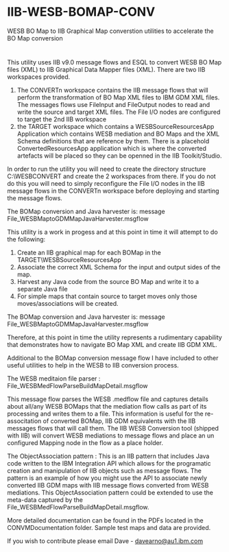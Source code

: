 # IIB-WESB-BOMAP-CONV
WESB BO Map to IIB Graphical Map converstion utilities to accelerate the BO Map conversion
#
This utility uses IIB v9.0 message flows and ESQL to convert WESB BO Map files (XML) to IIB Graphical Data Mapper files (XML).
There are two IIB workspaces provided.
1) The CONVERTn workspace contains the IIB message flows that will perform the transformation of BO Map XML files to IBM GDM XML files. The messages flows use FileInput and FileOutput nodes to read and write the source and target XML files.
The File I/O nodes are configured to target the 2nd IIB workspace
2) the TARGET workspace which contains a WESBSourceResourcesApp Application which contains WESB mediation and BO Maps and the XML Schema definitions that are reference by them. There is a placehold ConvertedResourcesApp application which is where the converted artefacts will be placed so they can be openned in the IIB Toolkit/Studio.

In order to run the utility you will need to create the directory structure C:\WESBCONVERT and create the 2 workspaces from there. If you do not do this you will need to simply reconfigure the File I/O nodes in the IIB message flows in the CONVERTn workspace before deploying and starting the message flows.

The BOMap conversion and Java harvester is: message File_WESBMaptoGDMMapJavaHarvester.msgflow

This utility is a work in progess and at this point in time it will attempt to do the following:
1) Create an IIB graphical map for each BOMap in the TARGET\WESBSourceResourcesApp
2) Associate the correct XML Schema for the input and output sides of the map.
3) Harvest any Java code from the source BO Map and write it to a separate Java file
4) For simple maps that contain source to target moves only those moves/associations will be created.

The BOMap conversion and Java harvester is: message File_WESBMaptoGDMMapJavaHarvester.msgflow

Therefore, at this point in time the utility represents a rudimentary capability that demonstrates how to navigate BO Map XML and create IIB GDM XML.

Additional to the BOMap conversion message flow I have included to other useful utilities to help in the WESB to IIB conversion process.

The WESB meditaion file parser : File_WESBMedFlowParseBuildMapDetail.msgflow

This message flow parses the WESB .medflow file and captures details about all/any WESB BOMaps that the mediation flow calls as part of its processing and writes them to a file. This information is useful for the re-associtation of converted BOMap, IIB GDM equivalents with the IIB messages flows that will call them. 
The IIB WESB Conversion tool (shipped with IIB) will convert WESB mediations to message flows and place an un configured Mapping node in the flow as a place holder. 

The ObjectAssociation pattern : This is an IIB pattern that includes Java code written to the IBM Integration API which allows for the programatic creation and manipulation of IIB objects such as message flows. The pattern is an example of how you might use the API to associate newly converted IIB GDM maps with IIB message flows converted from WESB mediations. This ObjectAssociation pattern could be extended to use the meta-data captured by the File_WESBMedFlowParseBuildMapDetail.msgflow.

More detailed documentation can be found in the PDFs located in the CONVMDocumentation folder. Sample test maps and data are provided.

If you wish to contribute please email Dave - davearno@au1.ibm.com
